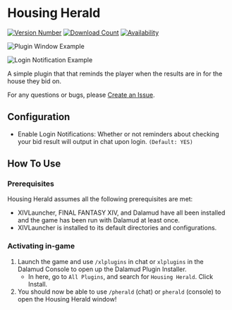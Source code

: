 # Housing Herald
[![Version Number](https://img.shields.io/badge/version-1.1.3.0-ff6262)](https://github.com/mashirochan/FFXIV-HousingHerald)
[![Download Count](https://img.shields.io/endpoint?url=https%3A%2F%2Fqzysathwfhebdai6xgauhz4q7m0mzmrf.lambda-url.us-east-1.on.aws%2FHousingHerald&color=%23ff6262)](https://github.com/mashirochan/FFXIV-HousingHerald)
[![Availability](https://img.shields.io/badge/availability-testing-orange)](https://github.com/mashirochan/FFXIV-HousingHerald)

![Plugin Window Example](https://i.imgur.com/HbD2eAA.png)

![Login Notification Example](https://i.imgur.com/oseS8pa.png)

A simple plugin that that reminds the player when the results are in for the house they bid on.

For any questions or bugs, please [Create an Issue](https://github.com/mashirochan/FFXIV-HousingHerald/issues/new/choose).

## Configuration

* Enable Login Notifications: Whether or not reminders about checking your bid result will output in chat upon login. `(Default: YES)`

## How To Use

### Prerequisites

Housing Herald assumes all the following prerequisites are met:

* XIVLauncher, FINAL FANTASY XIV, and Dalamud have all been installed and the game has been run with Dalamud at least once.
* XIVLauncher is installed to its default directories and configurations.

### Activating in-game

1. Launch the game and use `/xlplugins` in chat or `xlplugins` in the Dalamud Console to open up the Dalamud Plugin Installer.
    * In here, go to `All Plugins`, and search for `Housing Herald`. Click Install.
3. You should now be able to use `/pherald` (chat) or `pherald` (console) to open the Housing Herald window!
